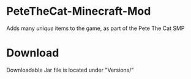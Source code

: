 # PeteTheCat-Minecraft-Mod
Adds many *unique* items to the game, as part of the Pete The Cat SMP

# Download
Downloadable Jar file is located under "Versions/<Minecraft Version>"
